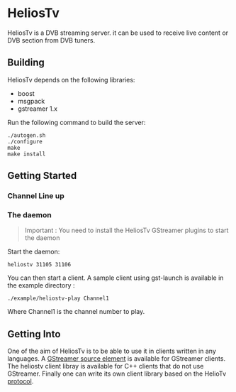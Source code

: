 # HeliosTv

HeliosTv is a DVB streaming server. it can be used to receive live content or
DVB section from DVB tuners.

## Building

HeliosTv depends on the following libraries:

- boost
- msgpack
- gstreamer 1.x

Run the following command to build the server:

    ./autogen.sh
    ./configure
    make
    make install

## Getting Started

### Channel Line up


### The daemon
> Important : You need to install the HeliosTv GStreamer plugins to start the
> daemon

Start the daemon:

    heliostv 31105 31106

You can then start a client. A sample client using gst-launch is available in
the example directory :

    ./example/heliostv-play Channel1

Where Channel1 is the channel number to play.

## Getting Into

One of the aim of HeliosTv is to be able to use it in clients written in any
languages. A [GStreamer source element](https://github.com/HeliosTv/gst-plugins-heliostv)
is available for GStreamer clients. The heliostv client libray is available
for C++ clients that do not use GStreamer. Finally one can write its own client
library based on the HelioTv [protocol](doc/protocol.md).

